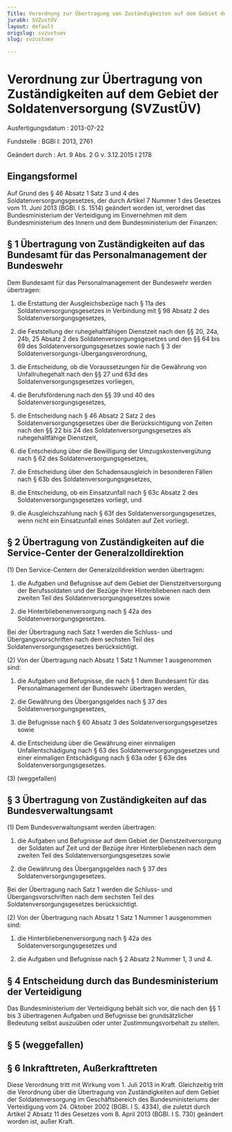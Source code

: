 ```yaml
---
Title: Verordnung zur Übertragung von Zuständigkeiten auf dem Gebiet der Soldatenversorgung
jurabk: SVZustÜV
layout: default
origslug: svzustuev
slug: svzustuev

---
```


# Verordnung zur Übertragung von Zuständigkeiten auf dem Gebiet der Soldatenversorgung (SVZustÜV)

Ausfertigungsdatum
:   2013-07-22

Fundstelle
:   BGBl I: 2013, 2761

Geändert durch
:   Art. 9 Abs. 2 G v. 3.12.2015 I 2178


## Eingangsformel

Auf Grund des § 46 Absatz 1 Satz 3 und 4 des
Soldatenversorgungsgesetzes, der durch Artikel 7 Nummer 1 des Gesetzes
vom 11. Juni 2013 (BGBl. I S. 1514) geändert worden ist, verordnet das
Bundesministerium der Verteidigung im Einvernehmen mit dem
Bundesministerium des Innern und dem Bundesministerium der Finanzen:


## § 1 Übertragung von Zuständigkeiten auf das Bundesamt für das Personalmanagement der Bundeswehr

Dem Bundesamt für das Personalmanagement der Bundeswehr werden
übertragen:

1.  die Erstattung der Ausgleichsbezüge nach § 11a des
    Soldatenversorgungsgesetzes in Verbindung mit § 98 Absatz 2 des
    Soldatenversorgungsgesetzes,


2.  die Feststellung der ruhegehaltfähigen Dienstzeit nach den §§ 20, 24a,
    24b, 25 Absatz 2 des Soldatenversorgungsgesetzes und den §§ 64 bis 69
    des Soldatenversorgungsgesetzes sowie nach § 3 der
    Soldatenversorgungs-Übergangsverordnung,


3.  die Entscheidung, ob die Voraussetzungen für die Gewährung von
    Unfallruhegehalt nach den §§ 27 und 63d des
    Soldatenversorgungsgesetzes vorliegen,


4.  die Berufsförderung nach den §§ 39 und 40 des
    Soldatenversorgungsgesetzes,


5.  die Entscheidung nach § 46 Absatz 2 Satz 2 des
    Soldatenversorgungsgesetzes über die Berücksichtigung von Zeiten nach
    den §§ 22 bis 24 des Soldatenversorgungsgesetzes als ruhegehaltfähige
    Dienstzeit,


6.  die Entscheidung über die Bewilligung der Umzugskostenvergütung nach §
    62 des Soldatenversorgungsgesetzes,


7.  die Entscheidung über den Schadensausgleich in besonderen Fällen nach
    § 63b des Soldatenversorgungsgesetzes,


8.  die Entscheidung, ob ein Einsatzunfall nach § 63c Absatz 2 des
    Soldatenversorgungsgesetzes vorliegt, und


9.  die Ausgleichszahlung nach § 63f des Soldatenversorgungsgesetzes, wenn
    nicht ein Einsatzunfall eines Soldaten auf Zeit vorliegt.





## § 2 Übertragung von Zuständigkeiten auf die Service-Center der Generalzolldirektion

(1) Den Service-Centern der Generalzolldirektion werden übertragen:

1.  die Aufgaben und Befugnisse auf dem Gebiet der Dienstzeitversorgung
    der Berufssoldaten und der Bezüge ihrer Hinterbliebenen nach dem
    zweiten Teil des Soldatenversorgungsgesetzes sowie


2.  die Hinterbliebenenversorgung nach § 42a des
    Soldatenversorgungsgesetzes.



Bei der Übertragung nach Satz 1 werden die Schluss- und
Übergangsvorschriften nach dem sechsten Teil des
Soldatenversorgungsgesetzes berücksichtigt.

(2) Von der Übertragung nach Absatz 1 Satz 1 Nummer 1 ausgenommen
sind:

1.  die Aufgaben und Befugnisse, die nach § 1 dem Bundesamt für das
    Personalmanagement der Bundeswehr übertragen werden,


2.  die Gewährung des Übergangsgeldes nach § 37 des
    Soldatenversorgungsgesetzes,


3.  die Befugnisse nach § 60 Absatz 3 des Soldatenversorgungsgesetzes
    sowie


4.  die Entscheidung über die Gewährung einer einmaligen
    Unfallentschädigung nach § 63 des Soldatenversorgungsgesetzes und
    einer einmaligen Entschädigung nach § 63a oder § 63e des
    Soldatenversorgungsgesetzes.




(3) (weggefallen)


## § 3 Übertragung von Zuständigkeiten auf das Bundesverwaltungsamt

(1) Dem Bundesverwaltungsamt werden übertragen:

1.  die Aufgaben und Befugnisse auf dem Gebiet der Dienstzeitversorgung
    der Soldaten auf Zeit und der Bezüge ihrer Hinterbliebenen nach dem
    zweiten Teil des Soldatenversorgungsgesetzes sowie


2.  die Gewährung des Übergangsgeldes nach § 37 des
    Soldatenversorgungsgesetzes.



Bei der Übertragung nach Satz 1 werden die Schluss- und
Übergangsvorschriften nach dem sechsten Teil des
Soldatenversorgungsgesetzes berücksichtigt.

(2) Von der Übertragung nach Absatz 1 Satz 1 Nummer 1 ausgenommen
sind:

1.  die Hinterbliebenenversorgung nach § 42a des
    Soldatenversorgungsgesetzes und


2.  die Aufgaben und Befugnisse nach § 2 Absatz 2 Nummer 1, 3 und 4.





## § 4 Entscheidung durch das Bundesministerium der Verteidigung

Das Bundesministerium der Verteidigung behält sich vor, die nach den
§§ 1 bis 3 übertragenen Aufgaben und Befugnisse bei grundsätzlicher
Bedeutung selbst auszuüben oder unter Zustimmungsvorbehalt zu stellen.


## § 5 (weggefallen)



## § 6 Inkrafttreten, Außerkrafttreten

Diese Verordnung tritt mit Wirkung vom 1. Juli 2013 in Kraft.
Gleichzeitig tritt die Verordnung über die Übertragung von
Zuständigkeiten auf dem Gebiet der Soldatenversorgung im
Geschäftsbereich des Bundesministeriums der Verteidigung vom 24.
Oktober 2002 (BGBl. I S. 4334), die zuletzt durch Artikel 2 Absatz 11
des Gesetzes vom 8. April 2013 (BGBl. I S. 730) geändert worden ist,
außer Kraft.

